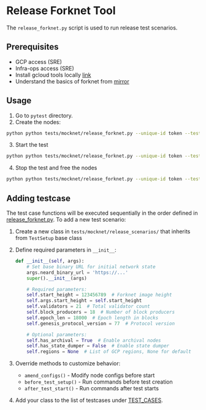 # Release Forknet Tool

The `release_forknet.py` script is used to run release test scenarios.

## Prerequisites
* GCP access (SRE)
* Infra-ops access (SRE)
* Install gcloud tools locally [link](https://cloud.google.com/sdk/docs/install)
* Understand the basics of forknet from [mirror](mirror.md)

## Usage

1. Go to `pytest` directory.
2. Create the nodes:

```bash
python python tests/mocknet/release_forknet.py --unique-id token --test-case test2.7 create
```

3. Start the test
```bash
python python tests/mocknet/release_forknet.py --unique-id token --test-case test2.7 start_test --neard-upgrade-binary-url $NEARD_UPGRADE_BINARY_URL
```

4. Stop the test and free the nodes
```bash
python python tests/mocknet/release_forknet.py --unique-id token --test-case test2.7 destroy
```

## Adding testcase
The test case functions will be executed sequentially in the order defined in [release_forknet.py](../release_forknet.py).
To add a new test scenario:

1. Create a new class in `tests/mocknet/release_scenarios/` that inherits from `TestSetup` base class

2. Define required parameters in `__init__`:
   ```python
   def __init__(self, args):
       # Set base binary URL for initial network state
       args.neard_binary_url = 'https://...'
       super().__init__(args)

       # Required parameters:
       self.start_height = 123456789  # Forknet image height
       self.args.start_height = self.start_height
       self.validators = 21  # Total validator count
       self.block_producers = 18  # Number of block producers
       self.epoch_len = 18000  # Epoch length in blocks
       self.genesis_protocol_version = 77  # Protocol version

       # Optional parameters:
       self.has_archival = True  # Enable archival nodes
       self.has_state_dumper = False  # Enable state dumper
       self.regions = None  # List of GCP regions, None for default
   ```

3. Override methods to customize behavior:
   - `amend_configs()` - Modify node configs before start
   - `before_test_setup()` - Run commands before test creation
   - `after_test_start()` - Run commands after test starts

4. Add your class to the list of testcases under [TEST_CASES](../release_scenarios/__init__.py).
